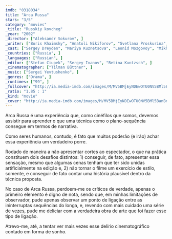 ```yaml
---
imdb: "0318034"
title: "Arca Russa"
stars: "3/5"
category: "movies"
_title: "Russkiy kovcheg"
_year: "2002"
_director: ["Aleksandr Sokurov", ]
_writer: ["Boris Khaimsky", "Anatoli Nikiforov", "Svetlana Proskurina", "Aleksandr Sokurov", "Aleksandr Sokurov", ]
_cast: ["Sergey Dreyden", "Mariya Kuznetsova", "Leonid Mozgovoy", "Mikhail Piotrovsky", "David Giorgobiani", "Aleksandr Chaban", "Lev Eliseev", "Oleg Khmelnitsky", "Alla Osipenko", ]
_countries: ["Russia", ]
_languages: ["Russian", ]
_editor: ["Stefan Ciupek", "Sergey Ivanov", "Betina Kuntzsch", ]
_cinematographer: ["Tilman Büttner", ]
_music: ["Sergei Yevtushenko", ]
_genres: ["Drama", ]
_runtimes: ["99", ]
_fullcover: "http://ia.media-imdb.com/images/M/MV5BMjEyNDEwOTU0NV5BMl5BanBnXkFtZTYwNjk0NTk5.jpg"
_ratio: "1.85 : 1"
_kind: "movie"
_cover: "http://ia.media-imdb.com/images/M/MV5BMjEyNDEwOTU0NV5BMl5BanBnXkFtZTYwNjk0NTk5._V1._SX96_SY140_.jpg"
---
```

Arca Russa é uma experiência que, como cinéfilos que somos, devemos assistir para aprender o que uma técnica como o plano-sequência consegue em termos de narrativa.

Como seres humanos, contudo, é fato que muitos poderão (e irão) achar essa experiência um verdadeiro porre.

Rodado de maneira a não apresentar cortes ao espectador, o que na prática constituem dois desafios distintos: 1) conseguir, de fato, apresentar essa sensação, mesmo que algumas cenas tenham que ter sido unidas artificialmente na edição e, 2) não tornar o filme um exercício de estilo, somente, e conseguir de fato contar uma história plausível dentro da técnica proposta.

No caso de Arca Russa, perdoem-me os críticos de verdade, apenas o primeiro elemento é digno de nota, sendo que, em minhas limitações de observador, pude apenas observar um ponto de ligação entre as ininterruptas sequências do longa, e, revendo com mais cuidado uma série de vezes, pude me deliciar com a verdadeira obra de arte que foi fazer esse tipo de ligação.

Atrevo-me, até, a tentar ver mais vezes esse delírio cinematográfico contado em forma de sonho.
